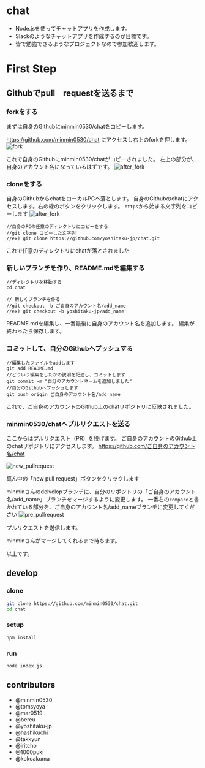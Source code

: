 # chat
- Node.jsを使ってチャットアプリを作成します。  
- Slackのようなチャットアプリを作成するのが目標です。  
- 皆で勉強できるようなプロジェクトなので参加歓迎します。  

# First Step
## Githubでpull　requestを送るまで
### forkをする

まずは自身のGithubにminmin0530/chatをコピーします。

https://github.com/minmin0530/chat にアクセスし右上のforkを押します。
![fork](https://github.com/yoshitaku-jp/chat/blob/doc/fork.png)

これで自身のGithubにminmin0530/chatがコピーされました。
左上の部分が、自身のアカウント名になっているはずです。
![after_fork](https://github.com/yoshitaku-jp/chat/blob/doc/after_fork.png)

### cloneをする

自身のGithubからchatをローカルPCへ落とします。
自身のGithubのchatにアクセスします。右の緑のボタンをクリックします。
`https`から始まる文字列をコピーします
![after_fork](https://github.com/yoshitaku-jp/chat/blob/doc/clone_or_download.png)

```
//自身のPCの任意のディレクトリにコピーをする
//git clone コピーした文字列
//ex) git clone https://github.com/yoshitaku-jp/chat.git
```

これで任意のディレクトリにchatが落とされました

### 新しいブランチを作り、README.mdを編集する
```
//ディレクトリを移動する
cd chat

// 新しくブランチを作る
//git checkout -b ご自身のアカウント名/add_name
//ex) git checkout -b yoshitaku-jp/add_name
```

README.mdを編集し、一番最後に自身のアカウント名を追加します。
編集が終わったら保存します。


### コミットして、自分のGithubへプッシュする
```
//編集したファイルをaddします
git add README.md
//どういう編集をしたかの説明を記述し、コミットします
git commit -m "自分のアカウントネームを追加しました"
//自分のGithubへプッシュします
git push origin ご自身のアカウント名/add_name
```

これで、ご自身のアカウントのGithub上のchatリポジトリに反映されました。


### minmin0530/chatへプルリクエストを送る
ここからはプルリクエスト（PR）を投げます。
ご自身のアカウントのGithub上のchatリポジトリにアクセスします。
https://github.com/ご自身のアカウント名/chat

![new_pullrequest](https://github.com/yoshitaku-jp/chat/blob/doc/new_pullrequest.png)

真ん中の「new pull request」ボタンをクリックします

minminさんのdelvelopブランチに、自分のリポジトリの「ご自身のアカウント名/add_name」ブランチをマージするように変更します。
一番右の`compare`と書かれている部分を、ご自身のアカウント名/add_nameブランチに変更してください
![pre_pullrequest](https://github.com/yoshitaku-jp/chat/blob/doc/pre_pullrequest.png)

プルリクエストを送信します。

minminさんがマージしてくれるまで待ちます。

以上です。

## develop
### clone
```sh
git clone https://github.com/minmin0530/chat.git
cd chat
```

### setup
```sh
npm install
```

### run
```sh
node index.js
```



## contributors
- @minmin0530
- @tomsyoya
- @mar0519
- @bereu
- @yoshitaku-jp
- @hashikuchi
- @takkyun
- @iritcho
- @1000puki
- @kokoakuma
